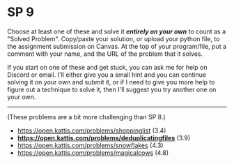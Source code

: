 # SP 9

Choose at least one of these and solve it ***entirely on your own*** to count as a "Solved Problem". Copy/paste your solution, or upload your python file, to the assignment submission on Canvas. At the top of your program/file, put a comment with your name, and the URL of the problem that it solves.

If you start on one of these and get stuck, you can ask me for help on Discord or email. I'll either give you a small hint and you can continue solving it on your own and submit it, or if I need to give you more help to figure out a technique to solve it, then I'll suggest you try another one on your own.

<hr>

(These problems are a bit more challenging than SP 8.)

- https://open.kattis.com/problems/shoppinglist (3.4)
- **https://open.kattis.com/problems/deduplicatingfiles** (3.9)
- https://open.kattis.com/problems/snowflakes (4.3)
- https://open.kattis.com/problems/magicalcows (4.8)
